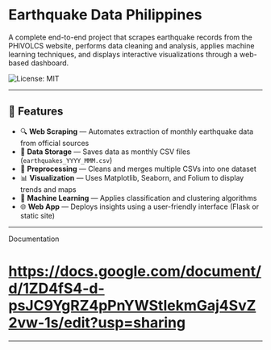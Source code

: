 # Earthquake Data Philippines 

A complete end-to-end project that scrapes earthquake records from the PHIVOLCS website, performs data cleaning and analysis, applies machine learning techniques, and displays interactive visualizations through a web-based dashboard.

![License: MIT](https://img.shields.io/badge/License-MIT-yellow.svg)

---

## 📌 Features

- 🔍 **Web Scraping** — Automates extraction of monthly earthquake data from official sources  
- 📁 **Data Storage** — Saves data as monthly CSV files (`earthquakes_YYYY_MMM.csv`)  
- 🧹 **Preprocessing** — Cleans and merges multiple CSVs into one dataset  
- 📊 **Visualization** — Uses Matplotlib, Seaborn, and Folium to display trends and maps  
- 🤖 **Machine Learning** — Applies classification and clustering algorithms  
- 🌐 **Web App** — Deploys insights using a user-friendly interface (Flask or static site)

---
Documentation
# https://docs.google.com/document/d/1ZD4fS4-d-psJC9YgRZ4pPnYWStlekmGaj4SvZ2vw-1s/edit?usp=sharing
---
